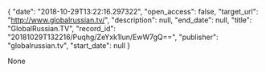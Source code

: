 {
  "date": "2018-10-29T13:22:16.297322", 
  "open_access": false, 
  "target_url": "http://www.globalrussian.tv/", 
  "description": null, 
  "end_date": null, 
  "title": "GlobalRussian.TV", 
  "record_id": "20181029T132216/Puqhg/ZeYxk1lun/EwW7gQ==", 
  "publisher": "globalrussian.tv", 
  "start_date": null
}

None